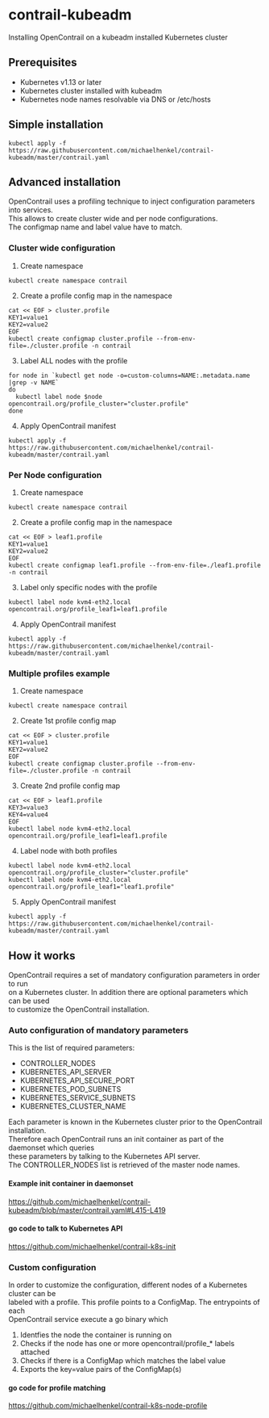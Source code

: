 # contrail-kubeadm
Installing OpenContrail on a kubeadm installed Kubernetes cluster    
## Prerequisites
- Kubernetes v1.13 or later
- Kubernetes cluster installed with kubeadm
- Kubernetes node names resolvable via DNS or /etc/hosts
## Simple installation 
```
kubectl apply -f https://raw.githubusercontent.com/michaelhenkel/contrail-kubeadm/master/contrail.yaml
```
## Advanced installation
OpenContrail uses a profiling technique to inject configuration parameters into services.    
This allows to create cluster wide and per node configurations.    
The configmap name and label value have to match.    
### Cluster wide configuration
1. Create namespace
```
kubectl create namespace contrail
```
2. Create a profile config map in the namespace
```
cat << EOF > cluster.profile
KEY1=value1
KEY2=value2
EOF
kubectl create configmap cluster.profile --from-env-file=./cluster.profile -n contrail
```
3. Label ALL nodes with the profile
```
for node in `kubectl get node -o=custom-columns=NAME:.metadata.name |grep -v NAME`
do
  kubectl label node $node opencontrail.org/profile_cluster="cluster.profile"
done
```
4. Apply OpenContrail manifest
```
kubectl apply -f https://raw.githubusercontent.com/michaelhenkel/contrail-kubeadm/master/contrail.yaml
```
### Per Node configuration
1. Create namespace
```
kubectl create namespace contrail
```
2. Create a profile config map in the namespace
```
cat << EOF > leaf1.profile
KEY1=value1
KEY2=value2
EOF
kubectl create configmap leaf1.profile --from-env-file=./leaf1.profile -n contrail
```
3. Label only specific nodes with the profile
```
kubectl label node kvm4-eth2.local opencontrail.org/profile_leaf1=leaf1.profile
```
4. Apply OpenContrail manifest
```
kubectl apply -f https://raw.githubusercontent.com/michaelhenkel/contrail-kubeadm/master/contrail.yaml
```
### Multiple profiles example
1. Create namespace
```
kubectl create namespace contrail
```
2. Create 1st profile config map
```
cat << EOF > cluster.profile
KEY1=value1
KEY2=value2
EOF
kubectl create configmap cluster.profile --from-env-file=./cluster.profile -n contrail
```
3. Create 2nd profile config map
```
cat << EOF > leaf1.profile
KEY3=value3
KEY4=value4
EOF
kubectl label node kvm4-eth2.local opencontrail.org/profile_leaf1=leaf1.profile
```
4. Label node with both profiles
```
kubectl label node kvm4-eth2.local opencontrail.org/profile_cluster="cluster.profile"
kubectl label node kvm4-eth2.local opencontrail.org/profile_leaf1="leaf1.profile"
```
5. Apply OpenContrail manifest
```
kubectl apply -f https://raw.githubusercontent.com/michaelhenkel/contrail-kubeadm/master/contrail.yaml
```
## How it works
OpenContrail requires a set of mandatory configuration parameters in order to run    
on a Kubernetes cluster. In addition there are optional parameters which can be used   
to customize the OpenContrail installation.    
### Auto configuration of mandatory parameters
This is the list of required parameters:    
- CONTROLLER_NODES
- KUBERNETES_API_SERVER
- KUBERNETES_API_SECURE_PORT
- KUBERNETES_POD_SUBNETS
- KUBERNETES_SERVICE_SUBNETS
- KUBERNETES_CLUSTER_NAME

Each parameter is known in the Kubernetes cluster prior to the OpenContrail installation.    
Therefore each OpenContrail runs an init container as part of the daemonset which queries    
these parameters by talking to the Kubernetes API server.    
The CONTROLLER_NODES list is retrieved of the master node names.    

#### Example init container in daemonset
https://github.com/michaelhenkel/contrail-kubeadm/blob/master/contrail.yaml#L415-L419    

#### go code to talk to Kubernetes API
https://github.com/michaelhenkel/contrail-k8s-init    

### Custom configuration
In order to customize the configuration, different nodes of a Kubernetes cluster can be    
labeled with a profile. This profile points to a ConfigMap. The entrypoints of each    
OpenContrail service execute a go binary which    
1. Identfies the node the container is running on
2. Checks if the node has one or more opencontrail/profile_* labels attached
3. Checks if there is a ConfigMap which matches the label value
4. Exports the key=value pairs of the ConfigMap(s)

#### go code for profile matching
https://github.com/michaelhenkel/contrail-k8s-node-profile    
